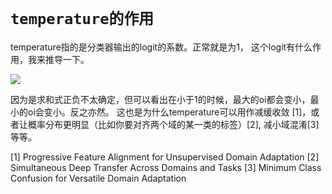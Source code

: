# `temperature的作用`

temperature指的是分类器输出的logit的系数。正常就是为1，
这个logit有什么作用，我来推导一下。

<img src = 'https://pic1.zhimg.com/80/v2-43be1734e3d377eb1424c7fd69a23703_1440w.png' />

因为是求和式正负不太确定，但可以看出在小于1的时候，最大的oi都会变小，最小的oi会变小。反之亦然。
这也是为什么temperature可以用作减缓收敛 [1]，或者让概率分布更明显（比如你要对齐两个域的某一类的标签）[2], 减小域混淆[3]等等。

[1] Progressive Feature Alignment for Unsupervised Domain Adaptation
[2] Simultaneous Deep Transfer Across Domains and Tasks
[3] Minimum Class Confusion for Versatile Domain Adaptation

